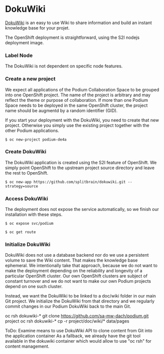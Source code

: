 # DokuWiki
[DokuWiki](https://www.dokuwiki.org/) is an easy to use Wiki to share information and build an instant knowledge base for your projet.

The OpenShift deployment is straightforward, using the S2I nodejs deployment image.

### Label Node
The DokuWiki is not dependent on specific node features.

### Create a new project

We expect all applications of the Podium Collaboration Space to be grouped into one OpenShift project. The name of the project is arbitrary and may reflect the theme or purpose of collaboration. If more than one Podium Space needs to be deployed in the same OpenShift cluster, the project name should be augmentd by a random identifier (GID).

If you start your deployment with the DokuWiki, you need to create that new project. Otherwise you simply use the existing project together with the other Podium applications.

```$ oc new-project podium-de4a```

### Create DokuWiki
The DokuWiki application is created using the S2I feature of OpenShift. We simply point OpenShift to the upstream project source directory and leave the rest to OpenShift.

```$ oc new-app https://github.com/splitbrain/dokuwiki.git --strategy=source```

### Access DokuWiki
The deployment does not expose the service automatically, so we finish our installation with these steps.

```$ oc expose svc/podium```

```$ oc get route```

### Initialize DokuWiki

DokuWiki does not use a database backend nor do we use a persistent volume to save the Wiki content. That makes the knowledge base ephemeral. We intentionally take that approach, because we do not want to make the deployment depending on the reliability and longevity of a particular OpenShift cluster. Our own OpenShift clusters are subject of constant turnover and we do not want to make our own Podium projects depend on one such cluster.

Instead, we want the DokuWiki to be linked to a doc/wiki folder in our main Git project. We initialize the DokuWiki from that directory and we regularly commit changes in our Podium DokuWiki back to the main Git.


oc rsh dokuwiki-* git clone https://github.com/sa-mw-dach/podium.git project
oc rsh dokuwiki-* cp -r project/doc/wiki/* data/pages

ToDo: Examine means to use DokuWiki API to clone content from Git into the application container
	As a fallback, we already have the git tool available in the dokuwiki container which would allow to use "oc rsh" for content management.




